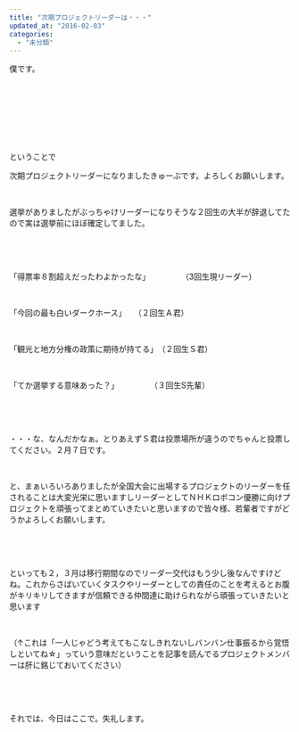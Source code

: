 ```yaml
---
title: "次期プロジェクトリーダーは・・・"
updated_at: "2016-02-03"
categories: 
  - "未分類"
---
```


僕です。

 

 

 

 

ということで

次期プロジェクトリーダーになりましたきゅーぶです。よろしくお願いします。

 

選挙がありましたがぶっちゃけリーダーになりそうな２回生の大半が辞退してたので実は選挙前にほぼ確定してました。

 

 

「得票率８割超えだったわよかったな」　　　　　（3回生現リーダー）

 

「今回の最も白いダークホース」　　（２回生Ａ君）

 

「観光と地方分権の政策に期待が持てる」　（２回生Ｓ君）

 

「てか選挙する意味あった？」　　　　　（３回生S先輩）

 

 

・・・な、なんだかなぁ。とりあえずＳ君は投票場所が違うのでちゃんと投票してください。２月７日です。

 

と、まぁいろいろありましたが全国大会に出場するプロジェクトのリーダーを任されることは大変光栄に思いますしリーダーとしてＮＨＫロボコン優勝に向けプロジェクトを頑張ってまとめていきたいと思いますので皆々様、若輩者ですがどうかよろしくお願いします。

 

 

といっても２，３月は移行期間なのでリーダー交代はもう少し後なんですけどね。これからさばいていくタスクやリーダーとしての責任のことを考えるとお腹がキリキリしてきますが信頼できる仲間達に助けられながら頑張っていきたいと思います

 

（↑これは「一人じゃどう考えてもこなしきれないしバンバン仕事振るから覚悟しといてね☆」っていう意味だということを記事を読んでるプロジェクトメンバーは肝に銘じておいてください）

 

 

それでは、今日はここで。失礼します。
